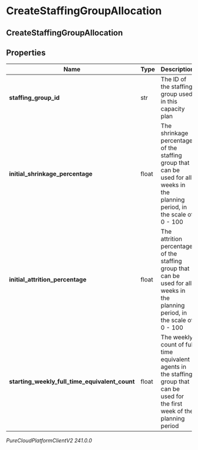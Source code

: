 # CreateStaffingGroupAllocation

## CreateStaffingGroupAllocation

## Properties

|Name | Type | Description | Notes|
|------------ | ------------- | ------------- | -------------|
| **staffing_group_id** | str | The ID of the staffing group used in this capacity plan | |
| **initial_shrinkage_percentage** | float | The shrinkage percentage of the staffing group that can be used for all weeks in the planning period, in the scale of 0 - 100 | |
| **initial_attrition_percentage** | float | The attrition percentage of the staffing group that can be used for all weeks in the planning period, in the scale of 0 - 100 | |
| **starting_weekly_full_time_equivalent_count** | float | The weekly count of full time equivalent agents in the staffing group that can be used for the first week of the planning period | |



_PureCloudPlatformClientV2 241.0.0_
